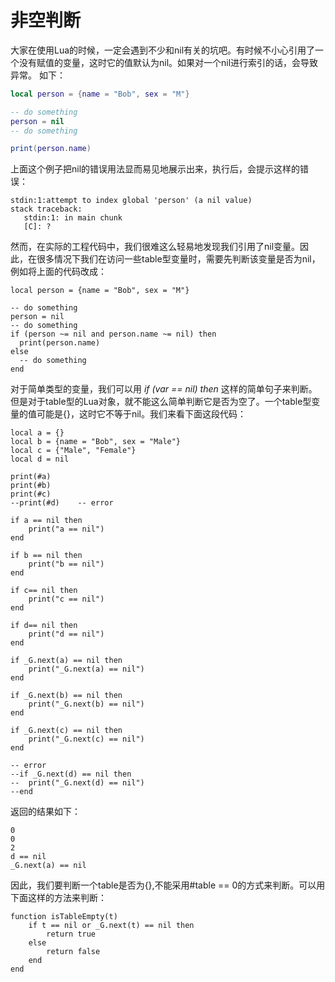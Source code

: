 # 非空判断

大家在使用Lua的时候，一定会遇到不少和nil有关的坑吧。有时候不小心引用了一个没有赋值的变量，这时它的值默认为nil。如果对一个nil进行索引的话，会导致异常。
如下：
```lua
local person = {name = "Bob", sex = "M"}

-- do something
person = nil
-- do something

print(person.name)
```
上面这个例子把nil的错误用法显而易见地展示出来，执行后，会提示这样的错误：
```
stdin:1:attempt to index global 'person' (a nil value)
stack traceback:
   stdin:1: in main chunk
   [C]: ?
```
然而，在实际的工程代码中，我们很难这么轻易地发现我们引用了nil变量。因此，在很多情况下我们在访问一些table型变量时，需要先判断该变量是否为nil，例如将上面的代码改成：
```
local person = {name = "Bob", sex = "M"}

-- do something
person = nil
-- do something
if (person ~= nil and person.name ~= nil) then
  print(person.name)
else
  -- do something
end
```

对于简单类型的变量，我们可以用 *if (var == nil) then* 这样的简单句子来判断。但是对于table型的Lua对象，就不能这么简单判断它是否为空了。一个table型变量的值可能是{}，这时它不等于nil。我们来看下面这段代码：
```
local a = {}
local b = {name = "Bob", sex = "Male"}
local c = {"Male", "Female"}
local d = nil

print(#a)
print(#b)
print(#c)
--print(#d)    -- error

if a == nil then
	print("a == nil")
end

if b == nil then
	print("b == nil")
end

if c== nil then
	print("c == nil")
end

if d== nil then
	print("d == nil")
end

if _G.next(a) == nil then
	print("_G.next(a) == nil")
end

if _G.next(b) == nil then
	print("_G.next(b) == nil")
end

if _G.next(c) == nil then
	print("_G.next(c) == nil")
end

-- error
--if _G.next(d) == nil then
--	print("_G.next(d) == nil")
--end
```
返回的结果如下：
```
0
0
2
d == nil
_G.next(a) == nil
```
因此，我们要判断一个table是否为{},不能采用#table == 0的方式来判断。可以用下面这样的方法来判断：
```
function isTableEmpty(t)
	if t == nil or _G.next(t) == nil then
		return true
	else
		return false
	end
end
```
